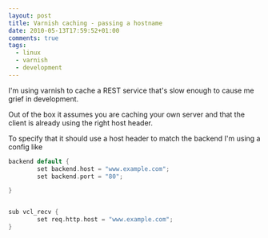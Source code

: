 ```yaml
---
layout: post
title: Varnish caching - passing a hostname
date: 2010-05-13T17:59:52+01:00
comments: true
tags:
  - linux
  - varnish
  - development
---
```


I'm using varnish to cache a REST service that's slow enough to cause me grief in development.

Out of the box it assumes you are caching your own server and that the client is already using the right host header.

To specify that it should use a host header to match the backend I'm using a config like

```C
backend default {
        set backend.host = "www.example.com";
        set backend.port = "80";

}


sub vcl_recv {
        set req.http.host = "www.example.com";
}

```
